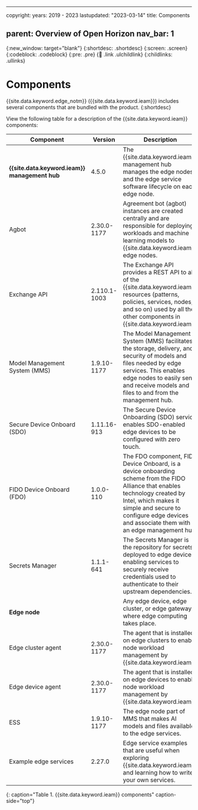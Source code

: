  ---

copyright:
years: 2019 - 2023
lastupdated: "2023-03-14"
title: Components

parent: Overview of Open Horizon
nav_bar: 1
---

{:new_window: target="blank"}
{:shortdesc: .shortdesc}
{:screen: .screen}
{:codeblock: .codeblock}
{:pre: .pre}
{:child: .link .ulchildlink}
{:childlinks: .ullinks}

# Components

{{site.data.keyword.edge_notm}} ({{site.data.keyword.ieam}}) includes several components that are bundled with the product.
{:shortdesc}

View the following table for a description of the {{site.data.keyword.ieam}} components:

[//]: # (Pull from release tags hopefully?)

| Component                                     | Version      | Description                                                                                                                                                                                                                        |
|-----------------------------------------------|--------------|------------------------------------------------------------------------------------------------------------------------------------------------------------------------------------------------------------------------------------|
| **{{site.data.keyword.ieam}} management hub** | 4.5.0        | The {{site.data.keyword.ieam}} management hub manages the edge nodes and the edge service software lifecycle on each edge node.                                                                                                    |
| Agbot                                         | 2.30.0-1177  | Agreement bot (agbot) instances are created centrally and are responsible for deploying workloads and machine learning models to {{site.data.keyword.ieam}} edge nodes.                                                            |
| Exchange API                                  | 2.110.1-1003 | The Exchange API provides a REST API to all of the {{site.data.keyword.ieam}} resources (patterns, policies, services, nodes, and so on) used by all the other components in {{site.data.keyword.ieam}}.                           |
| Model Management System (MMS)                 | 1.9.10-1177  | The Model Management System (MMS) facilitates the storage, delivery, and security of models and files needed by edge services. This enables edge nodes to easily send and receive models and files to and from the management hub. |
| Secure Device Onboard (SDO)                   | 1.11.16-913  | The Secure Device Onboarding (SDO) service enables SDO-enabled edge devices to be configured with zero touch.                                                                                                                      |
| FIDO Device Onboard (FDO)                     | 1.0.0-110    | The FDO component, FIDO Device Onboard, is a device onboarding scheme from the FIDO Alliance that enables technology created by Intel, which makes it simple and secure to configure edge devices and associate them with an edge management hub.|
| Secrets Manager                               | 1.1.1-641    | The Secrets Manager is the repository for secrets deployed to edge devices, enabling services to securely receive credentials used to authenticate to their upstream dependencies.                                                 |
| **Edge node**                                 |              | Any edge device, edge cluster, or edge gateway where edge computing takes place.                                                                                                                                                   |
| Edge cluster agent                            | 2.30.0-1177  | The agent that is installed on edge clusters to enable node workload management by {{site.data.keyword.ieam}}.                                                                                                                     |
| Edge device agent                             | 2.30.0-1177  | The agent that is installed on edge devices to enable node workload management by {{site.data.keyword.ieam}}.                                                                                                                      |
| ESS                                           | 1.9.10-1177  | The edge node part of MMS that makes AI models and files available to the edge services.                                                                                                                                           |
| Example edge services                         | 2.27.0       | Edge service examples that are useful when exploring {{site.data.keyword.ieam}} and learning how to write your own services.                                                                                                       |
{: caption="Table 1. {{site.data.keyword.ieam}} components" caption-side="top"}
